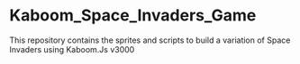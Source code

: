 # Kaboom_Space_Invaders_Game
This repository contains the sprites and scripts to build a variation of Space Invaders using Kaboom.Js v3000
